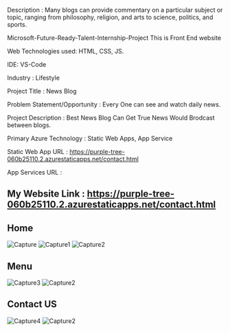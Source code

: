 Description : Many blogs can provide commentary on a particular subject or topic, ranging from philosophy, religion, and arts to science, politics, and sports.

Microsoft-Future-Ready-Talent-Internship-Project This is Front End website

Web Technologies used: HTML, CSS, JS.

IDE: VS-Code

Industry : Lifestyle

Project Title : News Blog

Problem Statement/Opportunity : Every One can see and watch daily news.

Project Description : Best News Blog Can Get True News Would Brodcast between blogs.

Primary Azure Technology : Static Web Apps, App Service

Static Web App URL : https://purple-tree-060b25110.2.azurestaticapps.net/contact.html

App Services URL : 

## My Website Link : https://purple-tree-060b25110.2.azurestaticapps.net/contact.html

## Home
![Capture](https://user-images.githubusercontent.com/116787672/203030739-b2d83730-56bc-4271-92d9-f817a218c6df.PNG)
![Capture1](https://user-images.githubusercontent.com/116787672/203030752-facd1041-898f-444a-adf8-91e8a73af5fb.PNG)
![Capture2](https://user-images.githubusercontent.com/116787672/203030758-4fa8fbd6-a8c8-4bed-9b7e-4cb57b4f3d6d.PNG)

## Menu
![Capture3](https://user-images.githubusercontent.com/116787672/203030792-7035717a-4528-4595-987c-bc38496f2f07.PNG)
![Capture2](https://user-images.githubusercontent.com/116787672/203030815-ad4c7183-a3c1-4b9f-ace8-6b84fb454765.PNG)

## Contact US
![Capture4](https://user-images.githubusercontent.com/116787672/203030880-dbd92c34-ce3f-4ecc-829d-66106da89fa5.PNG)
![Capture2](https://user-images.githubusercontent.com/116787672/203030905-2694d249-3826-49ab-b512-0674fc542bb0.PNG)


